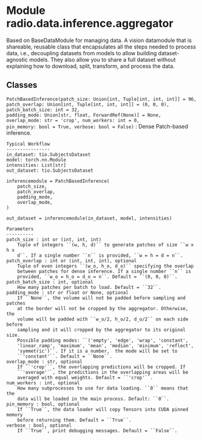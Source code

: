 Module radio.data.inference.aggregator
======================================
Based on BaseDataModule for managing data. A vision datamodule that is
shareable, reusable class that encapsulates all the steps needed to process
data, i.e., decoupling datasets from models to allow building dataset-agnostic
models. They also allow you to share a full dataset without explaining how to
download, split, transform, and process the data.

Classes
-------

`PatchBasedInference(patch_size: Union[int, Tuple[int, int, int]] = 96, patch_overlap: Union[int, Tuple[int, int, int]] = (0, 0, 0), patch_batch_size: int = 32, padding_mode: Union[str, float, ForwardRef(None)] = None, overlap_mode: str = 'crop', num_workers: int = 0, pin_memory: bool = True, verbose: bool = False)`
:   Dense Patch-based inference.
    
    Typical Workflow
    ----------------
    in_dataset: tio.SubjectsDataset
    model: torch.nn.Module
    intensities: List[str]
    out_dataset: tio.SubjectsDataset
    
    inferencemodule = PatchBasedInference(
        patch_size,
        patch_overlap,
        padding_mode,
        overlap_mode,
    )
    
    out_dataset = inferencemodule(in_dataset, model, intensities)
    
    Parameters
    ----------
    patch_size : int or (int, int, int)
        Tuple of integers ``(w, h, d)`` to generate patches of size ``w x h x
        d``. If a single number ``n`` is provided, ``w = h = d = n``.
    patch_overlap : int or (int, int, int), optional
        Tuple of even integers ``(w_o, h_o, d_o)`` specifying the overlap
        between patches for dense inference. If a single number ``n`` is
        provided, ``w_o = h_o = d_o = n``. Default = ``(0, 0, 0)``.
    patch_batch_size : int, optional
        How many patches per batch to load. Default = ``32``.
    padding_mode : str or float or None, optional
        If ``None``, the volume will not be padded before sampling and patches
        at the border will not be cropped by the aggregator. Otherwise, the
        volume will be padded with ``w_o/2, h_o/2, d_o/2`` on each side before
        sampling and it will cropped by the aggregator to its original size.
        Possible padding modes: ``('empty', 'edge', 'wrap', 'constant',
        'linear_ramp', 'maximum', 'mean', 'median', 'minimum', 'reflect',
        'symmetric')``. If it is a number,  the mode will be set to
        ``'constant'``. Default = ``None``.
    overlap_mode : str, optional
        If ``'crop'``, the overlapping predictions will be cropped. If
        ``'average'``, the predictions in the overlapping areas will be
        averaged with equal weights. Default = ``'crop'``.
    num_workers : int, optional
        How many subprocesses to use for data loading. ``0`` means that the
        data will be loaded in the main process. Default: ``0``.
    pin_memory : bool, optional
        If ``True``, the data loader will copy Tensors into CUDA pinned memory
        before returning them. Default = ``True``.
    verbose : bool, optional
        If ``True``, print debugging messages. Default = ``False``.